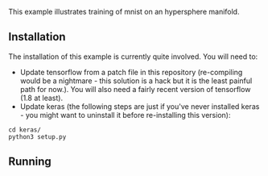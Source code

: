 This example illustrates training of mnist on an hypersphere manifold.

## Installation

The installation of this example is currently quite involved. You will need to:

- Update tensorflow from a patch file in this repository (re-compiling would be a nightmare - this solution is a hack but it is the least painful path for now.). You will also need a fairly recent version of tensorflow (1.8 at least).
- Update keras (the following steps are just if you've never installed keras - you might want to uninstall it before re-installing this version):
```
cd keras/
python3 setup.py
```

## Running

